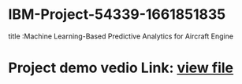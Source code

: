 # IBM-Project-54339-1661851835
title :Machine Learning-Based Predictive Analytics for Aircraft Engine
# Project demo vedio Link: [view file](https://user-images.githubusercontent.com/113543704/202663985-49965a1e-e14a-42d2-9b8c-abbd1f2c0670.mp4)


